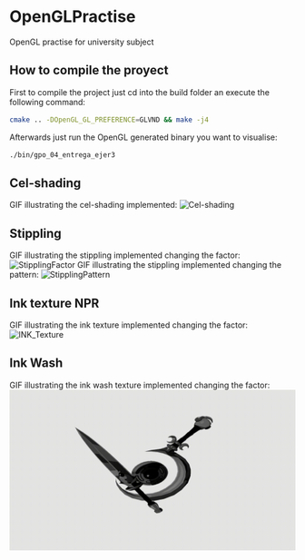 # OpenGLPractise
OpenGL practise for university subject
## How to compile the proyect
First to compile the project just cd into the build folder an execute the following command:

```sh
cmake .. -DOpenGL_GL_PREFERENCE=GLVND && make -j4
```

Afterwards just run the OpenGL generated binary you want to visualise:

```sh
./bin/gpo_04_entrega_ejer3
```

## Cel-shading
GIF illustrating the cel-shading implemented:
![Cel-shading](recordings/cel-shading.gif)
## Stippling
GIF illustrating the stippling implemented changing the factor:
![StipplingFactor](recordings/stippling-factor-change.gif)
GIF illustrating the stippling implemented changing the pattern:
![StipplingPattern](recordings/stippling-pattern-change.gif)
## Ink texture NPR
GIF illustrating the ink texture implemented changing the factor:
![INK_Texture](recordings/Ink_Texture.gif)
## Ink Wash
GIF illustrating the ink wash texture implemented changing the factor:
![INK_Texture](recordings/inkwash.gif)
